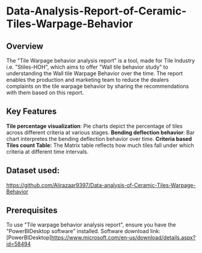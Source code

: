 # Data-Analysis-Report-of-Ceramic-Tiles-Warpage-Behavior

## Overview
The "Tile Warpage behavior analysis report" is a tool, made for Tile Industry i.e. "Stiles-HOH", which aims to offer "Wall tile behavior study" to understanding the Wall tile Warpage Behavior over the time. The report enables the production and marketing team to reduce the dealers complaints on the tile warpage behavior by sharing the recommendations with them based on this report.

## Key Features
**Tile percentage visualization**: Pie charts depict the percentage of tiles across different criteria at various stages.
**Bending deflection behavior**: Bar chart interpretes the bending deflection behavior over time.
**Criteria based Tiles count Table:** The Matrix table reflects how much tiles fall under which criteria at different time intervals.

## Dataset used:
https://github.com/Alirazaar9397/Data-analysis-of-Ceramic-Tiles-Warpage-Behavior


## Prerequisites
To use "Tile warpage behavior analysis report", ensure you have the "PowerBIDesktop software" installed.
Software download link: [PowerBIDesktop]https://www.microsoft.com/en-us/download/details.aspx?id=58494
